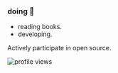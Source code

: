 ### doing 👋

- reading books.
- developing.


Actively participate in open source.


![profile views](https://komarev.com/ghpvc/?username=qiutian00&style=plastic)
